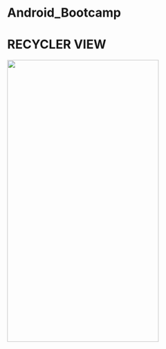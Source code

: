 # Android_Bootcamp
# RECYCLER VIEW


 <img src="https://user-images.githubusercontent.com/42887995/135567226-05f47bf3-64a6-4f88-b75e-7c6dfc1233a9.gif" width="350" height="650"/>
